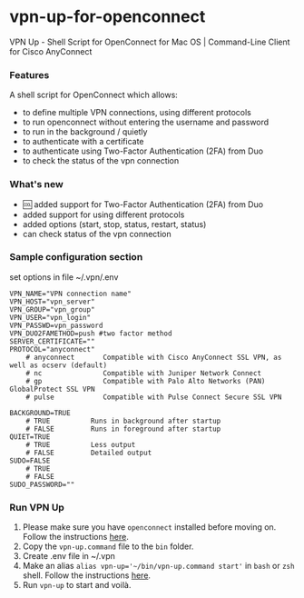 # vpn-up-for-openconnect
VPN Up - Shell Script for OpenConnect for Mac OS | Command-Line Client for Cisco AnyConnect

### Features ###

A shell script for OpenConnect which allows:</br>
- to define multiple VPN connections, using different protocols</br>
- to run openconnect without entering the username and password</br>
- to run in the background / quietly</br>
- to authenticate with a certificate</br>
- to authenticate using Two-Factor Authentication (2FA) from Duo
- to check the status of the vpn connection

### What's new ###
- 🆒 added support for Two-Factor Authentication (2FA) from Duo
- added support for using different protocols</br>
- added options (start, stop, status, restart, status)</br>
- can check status of the vpn connection

### Sample configuration section ###
set options in file ~/.vpn/.env
```
VPN_NAME="VPN connection name"
VPN_HOST="vpn_server"
VPN_GROUP="vpn_group"
VPN_USER="vpn_login"
VPN_PASSWD=vpn_password
VPN_DUO2FAMETHOD=push #two factor method
SERVER_CERTIFICATE=""
PROTOCOL="anyconnect"
    # anyconnect       Compatible with Cisco AnyConnect SSL VPN, as well as ocserv (default)
    # nc               Compatible with Juniper Network Connect
    # gp               Compatible with Palo Alto Networks (PAN) GlobalProtect SSL VPN
    # pulse            Compatible with Pulse Connect Secure SSL VPN

BACKGROUND=TRUE
    # TRUE          Runs in background after startup
    # FALSE         Runs in foreground after startup
QUIET=TRUE
    # TRUE          Less output
    # FALSE         Detailed output
SUDO=FALSE
    # TRUE          
    # FALSE         
SUDO_PASSWORD=""

```

### Run VPN Up ###

1. Please make sure you have `openconnect` installed before moving on. Follow the instructions [here](https://formulae.brew.sh/formula/openconnect).
3. Copy the `vpn-up.command` file to the `bin` folder.
4. Create .env file in ~/.vpn 
5. Make an alias `alias vpn-up='~/bin/vpn-up.command start'` in `bash` or `zsh` shell. Follow the instructions [here](https://wpbeaches.com/make-an-alias-in-bash-or-zsh-shell-in-macos-with-terminal/?__cf_chl_jschl_tk__=60015f4af93b104457efe3f2c7cd70de60ea05aa-1620807543-0-Ab8kPRiPbnWqJwPgGZ3k9zQ7t6ZrVnGiWZZGwLH1zmtS0Z2_I9_4k3484HAUDxe0WrYTgXZcYJg86SM895qayJYySOYhh0XdTBtOZwfa-KKLrgR-KJ9rvQmIas6UVdqHdedjUmCgljtFoxzGKguvu1TZ0NA_WAt8FrrfYo8aYhaXFXFVPkhvarI2mI1vWHc06ROepAwLTHfibEXn6VIiC02c0s3RD_5h_NsByw_6eWHESbqdUTnahAA-ls6lgQ7wY556EShckoVIvPGgnLWlYb4diIXOKntvTKMrPAtndHnB1oGY9RC8tZlfDlRrdnB4d6aaKgyp1uKgL77BPmmuRP9TDI3cnqGJoKc9_-Og5t5H2mOPjgo7La9F6Nja6Pn6jnyExLDsYvoASWdOG6mlYdP8IVQ9MXKJcoYphsdiZNuv4WxieW9GY7rPIdMQ0y2Rq9Rae04fi0JFl7GdQKEbC0uEY5umB5Bd9Dsc1aY6xb85).
6. Run `vpn-up` to start and voilà.
